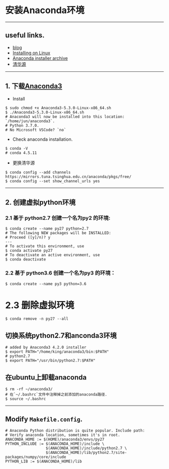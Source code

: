 # 安装Anaconda环境

-------------------
## useful links.
* [blog](https://blog.csdn.net/qq_17534301/article/details/80869998)
* [Installing on Linux](http://docs.anaconda.com/anaconda/install/linux/)
* [Anaconda installer archive](https://repo.anaconda.com/archive/)
* [清华源](https://mirrors.tuna.tsinghua.edu.cn/anaconda/archive/)

-------------------
## 1. 下载[Anaconda3](https://repo.anaconda.com/archive/Anaconda3-5.3.0-Linux-x86_64.sh)
* Install
```shell
$ sudo chmod +x Anaconda3-5.3.0-Linux-x86_64.sh
$ ./Anaconda3-5.3.0-Linux-x86_64.sh
# Anaconda3 will now be installed into this location: `/home/jun/anaconda3`.
# Python 3.7.0.
# No Microsoft VSCode? `no`
```

* Check anaconda installation.
```shell
$ conda -V
# conda 4.5.11
```

* 更换清华源
```shell
$ conda config --add channels https://mirrors.tuna.tsinghua.edu.cn/anaconda/pkgs/free/
$ conda config --set show_channel_urls yes
```

---------------------
## 2. 创建虚拟python环境
### 2.1 基于 python2.7 创建一个名为py2 的环境:
```shell
$ conda create --name py27 python=2.7
# The following NEW packages will be INSTALLED:
# Proceed ([y]/n)? y
---
# To activate this environment, use
$ conda activate py27
# To deactivate an active environment, use
$ conda deactivate
```

### 2.2 基于 python3.6 创建一个名为py3 的环境：
```shell
$ conda create --name py3 python=3.6
```

# 2.3 删除虚拟环境
```shell
$ conda remove -n py27 --all
```

## 切换系统python2.7和anconda3环境
```shell
# added by Anaconda3 4.2.0 installer
$ export PATH="/home/king/anaconda3/bin:$PATH"
# python2.7
$ export PATH="/usr/bin/python2.7:$PATH"
```

## 在ubuntu上卸载anaconda
```shell
$ rm -rf ~/anaconda3/
# 在`~/.bashrc`文件中注释掉之前添加的anaconda路径.
$ source ~/.bashrc
```


---------------

## Modify `Makefile.config`.
```shell
# Anaconda Python distribution is quite popular. Include path:
# Verify anaconda location, sometimes it's in root.
ANACONDA_HOME := $(HOME)/anaconda3/envs/py27
PYTHON_INCLUDE := $(ANACONDA_HOME)/include \
                  $(ANACONDA_HOME)/include/python2.7 \
                  $(ANACONDA_HOME)/lib/python2.7/site-packages/numpy/core/include
PYTHON_LIB := $(ANACONDA_HOME)/lib
```

